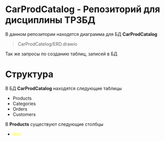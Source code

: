 # CarProdCatalog - Репозиторий для дисциплины ТРЗБД
В данном репозитории находятся диаграмма для БД **CarProdCatalog** 
>CarProdCatelog/ERD.drawio

Так же запросы по созданию таблиц, записей в БД
# Структура
В БД **CarProdCatalog** находятся следующие таблицы
* Products
* Categories
* Orders
* Customers

В **Products** существуют следующие столбцы
<ul>
  <li><p style="color: #ffff00;">text</p></li>  
<ul>
